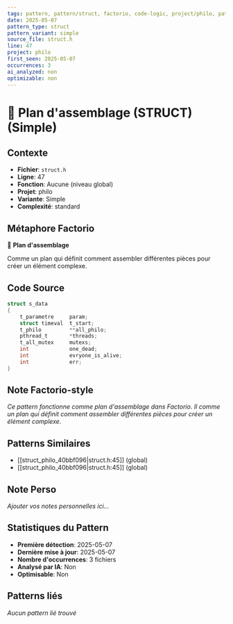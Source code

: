 ```yaml
---
tags: pattern, pattern/struct, factorio, code-logic, project/philo, pattern/variant/simple
date: 2025-05-07
pattern_type: struct
pattern_variant: simple
source_file: struct.h
line: 47
project: philo
first_seen: 2025-05-07
occurrences: 3
ai_analyzed: non
optimizable: non
---
```


# 📐 Plan d'assemblage (STRUCT) (Simple)

## Contexte
- **Fichier**: `struct.h`
- **Ligne**: 47
- **Fonction**: Aucune (niveau global)
- **Projet**: philo
- **Variante**: Simple
- **Complexité**: standard

## Métaphore Factorio
📐 **Plan d'assemblage**

Comme un plan qui définit comment assembler différentes pièces pour créer un élément complexe.

## Code Source
```c
struct s_data
{
	t_parametre		param;
	struct timeval	t_start;
	t_philo			**all_philo;
	pthread_t		*threads;
	t_all_mutex		mutexs;
	int				one_dead;
	int				evryone_is_alive;
	int				err;
}
```

## Note Factorio-style
*Ce pattern fonctionne comme plan d'assemblage dans Factorio. Il comme un plan qui définit comment assembler différentes pièces pour créer un élément complexe.*

## Patterns Similaires
- [[struct_philo_40bbf096|struct.h:45]] (global)
- [[struct_philo_40bbf096|struct.h:45]] (global)

## Note Perso
*Ajouter vos notes personnelles ici...*

## Statistiques du Pattern
- **Première détection**: 2025-05-07
- **Dernière mise à jour**: 2025-05-07
- **Nombre d'occurrences**: 3 fichiers
- **Analysé par IA**: Non
- **Optimisable**: Non

## Patterns liés
*Aucun pattern lié trouvé*
